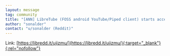 ```yaml
---
layout: message
tag: community
title: "[ANN] LibreTube (FOSS android YouTube/Piped client) starts accepting Monero donations"
author: "sonalder"	
contact: "u/sonalder (Reddit)"
---
```


Link: [https://libredd.it/ujizmu/](https://libredd.it/ujizmu/){:target="_blank"}{:rel="nofollow"}


